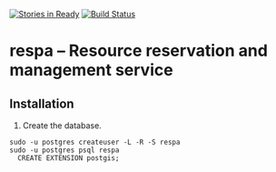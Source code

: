 [![Stories in Ready](https://badge.waffle.io/City-of-Helsinki/respa.png?label=ready&title=Ready)](https://waffle.io/City-of-Helsinki/respa)
[![Build Status](https://api.travis-ci.org/City-of-Helsinki/respa.svg?branch=master)](https://travis-ci.org/City-of-Helsinki/respa)

respa – Resource reservation and management service
===================

Installation
------------

1. Create the database.

```shell
sudo -u postgres createuser -L -R -S respa
sudo -u postgres psql respa
  CREATE EXTENSION postgis;
```
